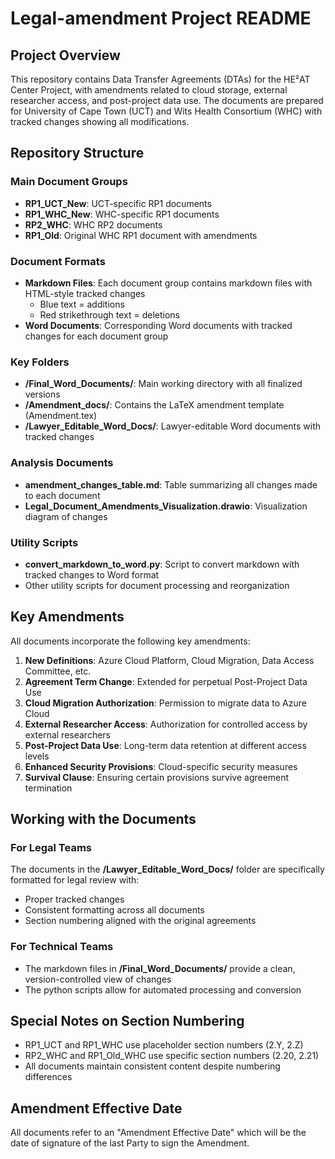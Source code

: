 # Legal-amendment Project README

## Project Overview

This repository contains Data Transfer Agreements (DTAs) for the HE²AT Center Project, with amendments related to cloud storage, external researcher access, and post-project data use. The documents are prepared for University of Cape Town (UCT) and Wits Health Consortium (WHC) with tracked changes showing all modifications.

## Repository Structure

### Main Document Groups
- **RP1_UCT_New**: UCT-specific RP1 documents
- **RP1_WHC_New**: WHC-specific RP1 documents
- **RP2_WHC**: WHC RP2 documents
- **RP1_Old**: Original WHC RP1 document with amendments

### Document Formats
- **Markdown Files**: Each document group contains markdown files with HTML-style tracked changes
  - Blue text = additions
  - Red strikethrough text = deletions
- **Word Documents**: Corresponding Word documents with tracked changes for each document group

### Key Folders
- **/Final_Word_Documents/**: Main working directory with all finalized versions
- **/Amendment_docs/**: Contains the LaTeX amendment template (Amendment.tex)
- **/Lawyer_Editable_Word_Docs/**: Lawyer-editable Word documents with tracked changes

### Analysis Documents
- **amendment_changes_table.md**: Table summarizing all changes made to each document
- **Legal_Document_Amendments_Visualization.drawio**: Visualization diagram of changes

### Utility Scripts
- **convert_markdown_to_word.py**: Script to convert markdown with tracked changes to Word format
- Other utility scripts for document processing and reorganization

## Key Amendments

All documents incorporate the following key amendments:

1. **New Definitions**: Azure Cloud Platform, Cloud Migration, Data Access Committee, etc.
2. **Agreement Term Change**: Extended for perpetual Post-Project Data Use
3. **Cloud Migration Authorization**: Permission to migrate data to Azure Cloud
4. **External Researcher Access**: Authorization for controlled access by external researchers
5. **Post-Project Data Use**: Long-term data retention at different access levels
6. **Enhanced Security Provisions**: Cloud-specific security measures
7. **Survival Clause**: Ensuring certain provisions survive agreement termination

## Working with the Documents

### For Legal Teams
The documents in the **/Lawyer_Editable_Word_Docs/** folder are specifically formatted for legal review with:
- Proper tracked changes
- Consistent formatting across all documents
- Section numbering aligned with the original agreements

### For Technical Teams
- The markdown files in **/Final_Word_Documents/** provide a clean, version-controlled view of changes
- The python scripts allow for automated processing and conversion

## Special Notes on Section Numbering
- RP1_UCT and RP1_WHC use placeholder section numbers (2.Y, 2.Z)
- RP2_WHC and RP1_Old_WHC use specific section numbers (2.20, 2.21)
- All documents maintain consistent content despite numbering differences

## Amendment Effective Date
All documents refer to an "Amendment Effective Date" which will be the date of signature of the last Party to sign the Amendment.
